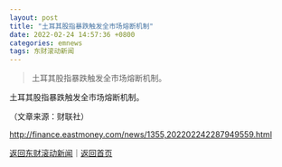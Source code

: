 ```yaml
---
layout: post
title: "土耳其股指暴跌触发全市场熔断机制"
date: 2022-02-24 14:57:36 +0800
categories: emnews
tags: 东财滚动新闻
---
```

> 土耳其股指暴跌触发全市场熔断机制。

<p>土耳其股指暴跌触发全市场熔断机制。</p><p class="em_media">（文章来源：财联社）</p>

<http://finance.eastmoney.com/news/1355,202202242287949559.html>

[返回东财滚动新闻](//finews.withounder.com/emnews/)｜[返回首页](//finews.withounder.com/)